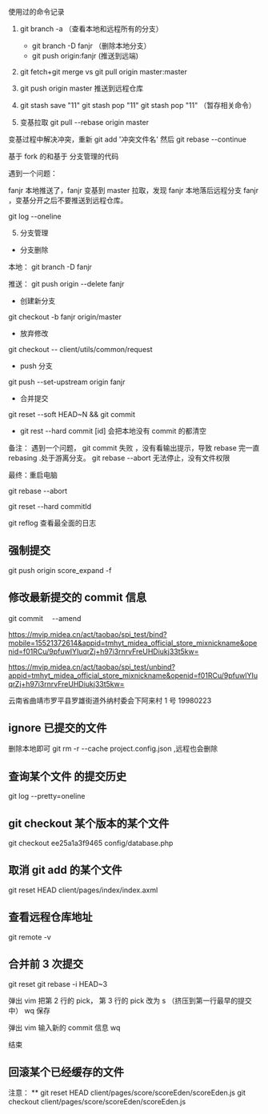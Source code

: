 使用过的命令记录

1.  git branch -a （查看本地和远程所有的分支）

    -   git branch -D fanjr （删除本地分支）
    -   git push origin:fanjr (推送到远端)

2.  git fetch+git merge vs git pull origin master:master

3) git push origin master 推送到远程仓库

4. git stash save "11" git stash pop "11" git stash pop "11" （暂存相关命令）

5) 变基拉取 git pull --rebase origin master

变基过程中解决冲突，重新 git add '冲突文件名' 然后 git rebase --continue

基于 fork 的和基于 分支管理的代码

遇到一个问题：

fanjr 本地推送了，fanjr 变基到 master 拉取，发现 fanjr 本地落后远程分支 fanjr ，变基分开之后不要推送到远程仓库。

git log --oneline

5. 分支管理

-   分支删除

本地： git branch -D fanjr

推送： git push origin --delete fanjr

-   创建新分支

git checkout -b fanjr origin/master

-   放弃修改

git checkout -- client/utils/common/request

-   push 分支

git push --set-upstream origin fanjr

-   合并提交

git reset --soft HEAD~N && git commit

-   git rest --hard commit [id] 会把本地没有 commit 的都清空

备注： 遇到一个问题， git commit 失败 ，没有看输出提示，导致 rebase 完一直 rebasing .处于游离分支。 git rebase --abort 无法停止，没有文件权限

最终：重启电脑

git rebase --abort

git reset --hard commitId

git reflog 查看最全面的日志

## 强制提交

git push origin score_expand -f

## 修改最新提交的 commit 信息

git commit 　--amend

https://mvip.midea.cn/act/taobao/spi_test/bind?mobile=15521372614&appid=tmhyt_midea_official_store_mixnickname&openid=f01RCu/9pfuwIYIuqrZj+h97i3rnrvFreUHDiukj33t5kw=

https://mvip.midea.cn/act/taobao/spi_test/unbind?appid=tmhyt_midea_official_store_mixnickname&openid=f01RCu/9pfuwIYIuqrZj+h97i3rnrvFreUHDiukj33t5kw=

云南省曲靖市罗平县罗雄街道外纳村委会下阿来村 1 号 19980223

## ignore 已提交的文件

删除本地即可 git rm -r --cache project.config.json ,远程也会删除

## 查询某个文件 的提交历史

git log --pretty=oneline

## git checkout 某个版本的某个文件

git checkout ee25a1a3f9465 config/database.php

## 取消 git add 的某个文件

git reset HEAD client/pages/index/index.axml

## 查看远程仓库地址

git remote -v

## 合并前 3 次提交

git reset git rebase -i HEAD~3

弹出 vim 把第 2 行的 pick， 第 3 行的 pick 改为 s （挤压到第一行最早的提交中） wq 保存

弹出 vim 输入新的 commit 信息 wq

结束

## 回滚某个已经缓存的文件

注意：
\*\* git reset HEAD client/pages/score/scoreEden/scoreEden.js
git checkout client/pages/score/scoreEden/scoreEden.js
